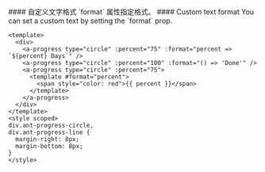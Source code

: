 <cn>
#### 自定义文字格式
`format` 属性指定格式。
</cn>

<us>
#### Custom text format
You can set a custom text by setting the `format` prop.
</us>

```vue
<template>
  <div>
    <a-progress type="circle" :percent="75" :format="percent => `${percent} Days`" />
    <a-progress type="circle" :percent="100" :format="() => 'Done'" />
    <a-progress type="circle" :percent="75">
      <template #format="percent">
        <span style="color: red">{{ percent }}</span>
      </template>
    </a-progress>
  </div>
</template>
<style scoped>
div.ant-progress-circle,
div.ant-progress-line {
  margin-right: 8px;
  margin-bottom: 8px;
}
</style>
```
